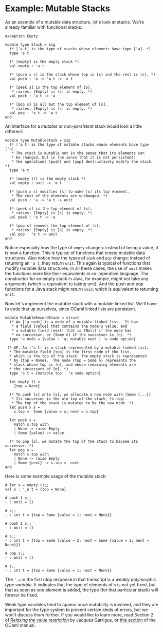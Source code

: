 # Example: Mutable Stacks

As an example of a mutable data structure, let's look at stacks.  We're
already familiar with functional stacks:
```
exception Empty

module type Stack = sig
  (* ['a t] is the type of stacks whose elements have type ['a]. *)
  type 'a t

  (* [empty] is the empty stack *)
  val empty : 'a t

  (* [push x s] is the stack whose top is [x] and the rest is [s]. *)
  val push : 'a -> 'a t -> 'a t

  (* [peek s] is the top element of [s].
   * raises: [Empty] is [s] is empty. *)
  val peek : 'a t -> 'a

  (* [pop s] is all but the top element of [s].
   * raises: [Empty] is [s] is empty. *)
  val pop : 'a t -> 'a t
end
```

An interface for a *mutable* or *non-persistent* stack would look a 
little different:
```
module type MutableStack = sig
  (* ['a t] is the type of mutable stacks whose elements have type ['a].
   * The stack is mutable not in the sense that its elements can
   * be changed, but in the sense that it is not persistent:
   * the operations [push] and [pop] destructively modify the stack. *)
  type 'a t

  (* [empty ()] is the empty stack *)
  val empty : unit -> 'a t

  (* [push x s] modifies [s] to make [x] its top element.
   * The rest of the elements are unchanged. *)
  val push : 'a -> 'a t -> unit

  (* [peek s] is the top element of [s].
   * raises: [Empty] is [s] is empty. *)
  val peek : 'a t -> 'a

  (* [pop s] removes the top element of [s].
   * raises: [Empty] is [s] is empty. *)
  val pop : 'a t -> unit
end
```
Notice especially how the type of `empty` changes:  instead of being a
value, it is now a function.  This is typical of functions that create
mutable data structures. Also notice how the types of `push` and `pop`
change: instead of returning an `'a t`, they return `unit`.  This again
is typical of functions that modify mutable data structures. In all
these cases, the use of `unit` makes the functions more like their
equivalents in an imperative language.  The constructor for an empty
stack in Java, for example, might not take any arguments (which is
equivalent to taking unit).  And the push and pop functions for a Java
stack might return `void`, which is equivalent to returning `unit`.

Now let's implement the mutable stack with a mutable linked list.
We'll have to code that up ourselves, since OCaml linked lists
are persistent.
```
module MutableRecordStack = struct
  (* An ['a node] is a node of a mutable linked list.  It has
   * a field [value] that contains the node's value, and
   * a mutable field [next] that is [Null] if the node has
   * no successor, or [Some n] if the successor is [n]. *)
  type 'a node = {value : 'a; mutable next : 'a node option}

 (* AF: An ['a t] is a stack represented by a mutable linked list.
  * The mutable field [top] is the first node of the list,
  * which is the top of the stack. The empty stack is represented
  * by {top = None}.  The node {top = Some n} represents the
  * stack whose top is [n], and whose remaining elements are
  * the successors of [n]. *)
  type 'a t = {mutable top : 'a node option}

  let empty () = 
    {top = None}

  (* To push [x] onto [s], we allocate a new node with [Some {...}].
   * Its successor is the old top of the stack, [s.top].
   * The top of the stack is mutated to be the new node. *)
  let push x s =
    s.top <- Some {value = x; next = s.top}

  let peek s =
    match s.top with
    | None -> raise Empty
    | Some {value} -> value

  (* To pop [s], we mutate the top of the stack to become its successor. *)
  let pop s =
    match s.top with
    | None -> raise Empty
    | Some {next} -> s.top <- next
end
```

Here is some example usage of the mutable stack:
```
# let s = empty ();;
val s : '_a t = {top = None}

# push 1 s;;
- : unit = ()

# s;;
- : int t = {top = Some {value = 1; next = None}}

# push 2 s;;
- : unit = ()

# s;;
- : int t = {top = Some {value = 2; next = Some {value = 1; next = None}}} 

# pop s;;
- : unit = ()

# s;;
- : int t = {top = Some {value = 1; next = None}}
```

The `'_a` in the first utop response in that transcript is a 
*weakly polymorphic type variable.*  It indicates that the
type of elements of `s` is not yet fixed, but that as soon as
one element is added, the type (for that particular stack)
will forever be fixed.  

Weak type variables tend to appear 
once mutability is involved, and they are important for the type
system to prevent certain kinds of errors, but we won't discuss
them further.  If you would like to learn more, read Section 2 of
[*Relaxing the value restriction*][relaxing] by Jacques Garrigue,
or [this section][weak] of the OCaml manual.

[relaxing]: https://caml.inria.fr/pub/papers/garrigue-value_restriction-fiwflp04.pdf
[weak]: https://caml.inria.fr/pub/docs/manual-ocaml/polymorphism.html
